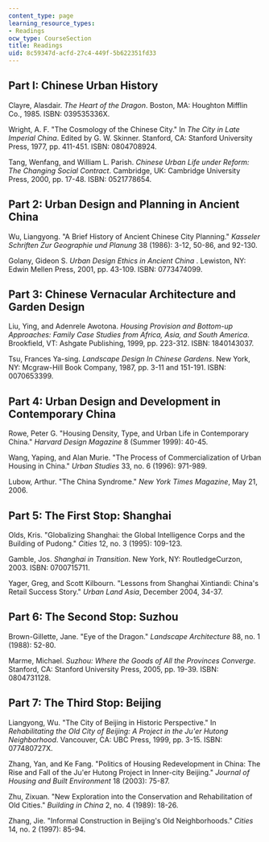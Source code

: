 ```yaml
---
content_type: page
learning_resource_types:
- Readings
ocw_type: CourseSection
title: Readings
uid: 8c59347d-acfd-27c4-449f-5b622351fd33
---
```


Part I: Chinese Urban History
-----------------------------

Clayre, Alasdair. _The Heart of the Dragon_. Boston, MA: Houghton Mifflin Co., 1985. ISBN: 039535336X.

Wright, A. F. "The Cosmology of the Chinese City." In _The City in Late Imperial China_. Edited by G. W. Skinner. Stanford, CA: Stanford University Press, 1977, pp. 411-451. ISBN: 0804708924.

Tang, Wenfang, and William L. Parish. _Chinese Urban Life under Reform: The Changing Social Contract_. Cambridge, UK: Cambridge University Press, 2000, pp. 17-48. ISBN: 0521778654.

Part 2: Urban Design and Planning in Ancient China
--------------------------------------------------

Wu, Liangyong. "A Brief History of Ancient Chinese City Planning." _Kasseler Schriften Zur Geographie und Planung_ 38 (1986): 3-12, 50-86, and 92-130.

Golany, Gideon S. _Urban Design Ethics in Ancient China_ . Lewiston, NY: Edwin Mellen Press, 2001, pp. 43-109. ISBN: 0773474099.

Part 3: Chinese Vernacular Architecture and Garden Design
---------------------------------------------------------

Liu, Ying, and Adenrele Awotona. _Housing Provision and Bottom-up Approaches: Family Case Studies from Africa, Asia, and South America_. Brookfield, VT: Ashgate Publishing, 1999, pp. 223-312. ISBN: 1840143037.

Tsu, Frances Ya-sing. _Landscape Design In Chinese Gardens_. New York, NY: Mcgraw-Hill Book Company, 1987, pp. 3-11 and 151-191. ISBN: 0070653399.

Part 4: Urban Design and Development in Contemporary China
----------------------------------------------------------

Rowe, Peter G. "Housing Density, Type, and Urban Life in Contemporary China." _Harvard Design Magazine_ 8 (Summer 1999): 40-45.

Wang, Yaping, and Alan Murie. "The Process of Commercialization of Urban Housing in China." _Urban Studies_ 33, no. 6 (1996): 971-989.

Lubow, Arthur. "The China Syndrome." _New York Times Magazine_, May 21, 2006.

Part 5: The First Stop: Shanghai
--------------------------------

Olds, Kris. "Globalizing Shanghai: the Global Intelligence Corps and the Building of Pudong." _Cities_ 12, no. 3 (1995): 109-123.

Gamble, Jos. _Shanghai in Transition_. New York, NY: RoutledgeCurzon, 2003. ISBN: 0700715711.

Yager, Greg, and Scott Kilbourn. "Lessons from Shanghai Xintiandi: China's Retail Success Story." _Urban Land Asia_, December 2004, 34-37.

Part 6: The Second Stop: Suzhou
-------------------------------

Brown-Gillette, Jane. "Eye of the Dragon." _Landscape Architecture_ 88, no. 1 (1988): 52-80.

Marme, Michael. _Suzhou: Where the Goods of All the Provinces Converge_. Stanford, CA: Stanford University Press, 2005, pp. 19-39. ISBN: 0804731128.

Part 7: The Third Stop: Beijing
-------------------------------

Liangyong, Wu. "The City of Beijing in Historic Perspective." In _Rehabilitating the Old City of Beijing: A Project in the Ju'er Hutong Neighborhood_. Vancouver, CA: UBC Press, 1999, pp. 3-15. ISBN: 077480727X.

Zhang, Yan, and Ke Fang. "Politics of Housing Redevelopment in China: The Rise and Fall of the Ju'er Hutong Project in Inner-city Beijing." _Journal of Housing and Built Environment_ 18 (2003): 75-87.

Zhu, Zixuan. "New Exploration into the Conservation and Rehabilitation of Old Cities." _Building in China_ 2, no. 4 (1989): 18-26.

Zhang, Jie. "Informal Construction in Beijing's Old Neighborhoods." _Cities_ 14, no. 2 (1997): 85-94.